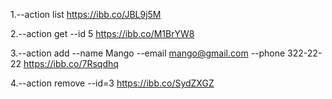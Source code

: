 1.--action list
https://ibb.co/JBL9j5M

2.--action get --id 5
https://ibb.co/M1BrYW8

3.--action add --name Mango --email mango@gmail.com --phone 322-22-22
https://ibb.co/7Rsqdhq

4.--action remove --id=3
https://ibb.co/SydZXGZ
